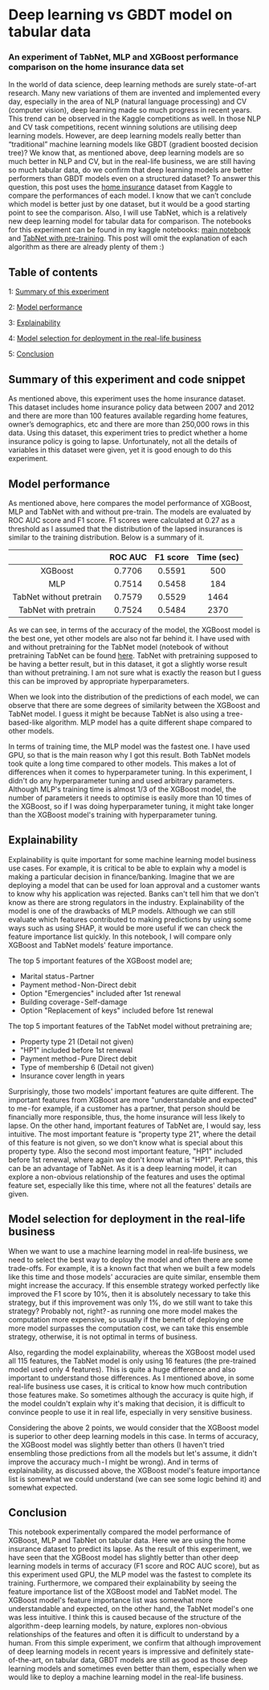 # Deep learning vs GBDT model on tabular data
### An experiment of TabNet, MLP and XGBoost performance comparison on the home insurance data set

In the world of data science, deep learning methods are surely state-of-art research. Many new variations of them are invented and implemented every day, especially in the area of NLP (natural language processing) and CV (computer vision), deep learning made so much progress in recent years. This trend can be observed in the Kaggle competitions as well. In those NLP and CV task competitions, recent winning solutions are utilising deep learning models.
However, are deep learning models really better than “traditional” machine learning models like GBDT (gradient boosted decision tree)? We know that, as mentioned above, deep learning models are so much better in NLP and CV, but in the real-life business, we are still having so much tabular data, do we confirm that deep learning models are better performers than GBDT models even on a structured dataset? To answer this question, this post uses the [home insurance](https://www.kaggle.com/ycanario/home-insurance) dataset from Kaggle to compare the performances of each model. I know that we can’t conclude which model is better just by one dataset, but it would be a good starting point to see the comparison. Also, I will use TabNet, which is a relatively new deep learning model for tabular data for comparison.
The notebooks for this experiment can be found in my kaggle notebooks: [main notebook](https://www.kaggle.com/kyosukemorita/deep-learning-vs-gbdt-model-on-tabular-data) and [TabNet with pre-training](https://www.kaggle.com/kyosukemorita/home-insurance-pretrained-tabnet). This post will omit the explanation of each algorithm as there are already plenty of them :)

## Table of contents
1: [Summary of this experiment](#Summary-of-this-experiment)

2: [Model performance](#Model-performance)

3: [Explainability](#Explainability)

4: [Model selection for deployment in the real-life business](#Model-selection-for-deployment-in-the-real-life-business)

5: [Conclusion](#Conclusion)

## Summary of this experiment and code snippet
As mentioned above, this experiment uses the home insurance dataset. This dataset includes home insurance policy data between 2007 and 2012 and there are more than 100 features available regarding home features, owner’s demographics, etc and there are more than 250,000 rows in this data. Using this dataset, this experiment tries to predict whether a home insurance policy is going to lapse. Unfortunately, not all the details of variables in this dataset were given, yet it is good enough to do this experiment.

## Model performance
As mentioned above, here compares the model performance of XGBoost, MLP and TabNet with and without pre-train. The models are evaluated by ROC AUC score and F1 score. F1 scores were calculated at 0.27 as a threshold as I assumed that the distribution of the lapsed insurances is similar to the training distribution. Below is a summary of it.

|                         	| ROC AUC 	| F1 score 	| Time (sec) 	|
|:-----------------------:	|:-------:	|:--------:	|:----------:	|
|         XGBoost         	|  0.7706 	|  0.5591  	|     500    	|
|           MLP           	|  0.7514 	|  0.5458  	|     184    	|
| TabNet without pretrain 	|  0.7579 	|  0.5529  	|    1464    	|
|   TabNet with pretrain  	|  0.7524 	|  0.5484  	|    2370    	|

As we can see, in terms of the accuracy of the model, the XGBoost model is the best one, yet other models are also not far behind it. I have used with and without pretraining for the TabNet model (notebook of without pretraining TabNet can be found [here](https://www.kaggle.com/kyosukemorita/home-insurance-pretrained-tabnet). TabNet with pretraining supposed to be having a better result, but in this dataset, it got a slightly worse result than without pretraining. I am not sure what is exactly the reason but I guess this can be improved by appropriate hyperparameters.

When we look into the distribution of the predictions of each model, we can observe that there are some degrees of similarity between the XGBoost and TabNet model. I guess it might be because TabNet is also using a tree-based-like algorithm. MLP model has a quite different shape compared to other models.

In terms of training time, the MLP model was the fastest one. I have used GPU, so that is the main reason why I got this result. Both TabNet models took quite a long time compared to other models. This makes a lot of differences when it comes to hyperparameter tuning. In this experiment, I didn't do any hyperparameter tuning and used arbitrary parameters. Although MLP's training time is almost 1/3 of the XGBoost model, the number of parameters it needs to optimise is easily more than 10 times of the XGBoost, so if I was doing hyperparameter tuning, it might take longer than the XGBoost model's training with hyperparameter tuning.


## Explainability

Explainability is quite important for some machine learning model business use cases. For example, it is critical to be able to explain why a model is making a particular decision in finance/banking. Imagine that we are deploying a model that can be used for loan approval and a customer wants to know why his application was rejected. Banks can't tell him that we don't know as there are strong regulators in the industry.
Explainability of the model is one of the drawbacks of MLP models. Although we can still evaluate which features contributed to making predictions by using some ways such as using SHAP, it would be more useful if we can check the feature importance list quickly. In this notebook, I will compare only XGBoost and TabNet models' feature importance.

The top 5 important features of the XGBoost model are;

- Marital status - Partner
- Payment method - Non-Direct debit
- Option "Emergencies" included after 1st renewal
- Building coverage - Self-damage
- Option "Replacement of keys" included before 1st renewal

The top 5 important features of the TabNet model without pretraining are;

- Property type 21 (Detail not given)
- "HP1" included before 1st renewal
- Payment method - Pure Direct debit
- Type of membership 6 (Detail not given)
- Insurance cover length in years

Surprisingly, those two models' important features are quite different. The important features from XGBoost are more "understandable and expected" to me - for example, if a customer has a partner, that person should be financially more responsible, thus, the home insurance will less likely to lapse. On the other hand, important features of TabNet are, I would say, less intuitive. The most important feature is "property type 21", where the detail of this feature is not given, so we don't know what is special about this property type. Also the second most important feature, "HP1" included before 1st renewal, where again we don't know what is "HP1". Perhaps, this can be an advantage of TabNet. As it is a deep learning model, it can explore a non-obvious relationship of the features and uses the optimal feature set, especially like this time, where not all the features' details are given.


## Model selection for deployment in the real-life business

When we want to use a machine learning model in real-life business, we need to select the best way to deploy the model and often there are some trade-offs. For example, it is a known fact that when we built a few models like this time and those models' accuracies are quite similar, ensemble them might increase the accuracy. If this ensemble strategy worked perfectly like improved the F1 score by 10%, then it is absolutely necessary to take this strategy, but if this improvement was only 1%, do we still want to take this strategy? Probably not, right? - as running one more model makes the computation more expensive, so usually if the benefit of deploying one more model surpasses the computation cost, we can take this ensemble strategy, otherwise, it is not optimal in terms of business.

Also, regarding the model explainability, whereas the XGBoost model used all 115 features, the TabNet model is only using 16 features (the pre-trained model used only 4 features). This is quite a huge difference and also important to understand those differences. As I mentioned above, in some real-life business use cases, it is critical to know how much contribution those features make. So sometimes although the accuracy is quite high, if the model couldn't explain why it's making that decision, it is difficult to convince people to use it in real life, especially in very sensitive business.

Considering the above 2 points, we would consider that the XGBoost model is superior to other deep learning models in this case. In terms of accuracy, the XGBoost model was slightly better than others (I haven't tried ensembling those predictions from all the models but let's assume, it didn't improve the accuracy much - I might be wrong). And in terms of explainability, as discussed above, the XGBoost model's feature importance list is somewhat we could understand (we can see some logic behind it) and somewhat expected.

## Conclusion

This notebook experimentally compared the model performance of XGBoost, MLP and TabNet on tabular data. Here we are using the home insurance dataset to predict its lapse. As the result of this experiment, we have seen that the XGBoost model has slightly better than other deep learning models in terms of accuracy (F1 score and ROC AUC score), but as this experiment used GPU, the MLP model was the fastest to complete its training. Furthermore, we compared their explainability by seeing the feature importance list of the XGBoost model and TabNet model. The XGBoost model's feature importance list was somewhat more understandable and expected, on the other hand, the TabNet model's one was less intuitive. I think this is caused because of the structure of the algorithm - deep learning models, by nature, explores non-obvious relationships of the features and often it is difficult to understand by a human. From this simple experiment, we confirm that although improvement of deep learning models in recent years is impressive and definitely state-of-the-art, on tabular data, GBDT models are still as good as those deep learning models and sometimes even better than them, especially when we would like to deploy a machine learning model in the real-life business.